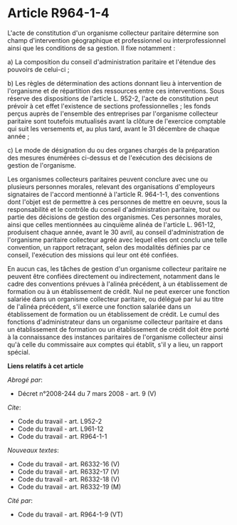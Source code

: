 # Article R964-1-4

L'acte de constitution d'un organisme collecteur paritaire détermine son champ d'intervention géographique et professionnel
ou interprofessionnel ainsi que les conditions de sa gestion. Il fixe notamment :

a) La composition du conseil d'administration paritaire et l'étendue des pouvoirs de celui-ci ;

b) Les règles de détermination des actions donnant lieu à intervention de l'organisme et de répartition des ressources entre
ces interventions. Sous réserve des dispositions de l'article L. 952-2, l'acte de constitution peut prévoir à cet effet
l'existence de sections professionnelles ; les fonds perçus auprès de l'ensemble des entreprises par l'organisme collecteur
paritaire sont toutefois mutualisés avant la clôture de l'exercice comptable qui suit les versements et, au plus tard, avant
le 31 décembre de chaque année ;

c) Le mode de désignation du ou des organes chargés de la préparation des mesures énumérées ci-dessus et de l'exécution des
décisions de gestion de l'organisme.

Les organismes collecteurs paritaires peuvent conclure avec une ou plusieurs personnes morales, relevant des organisations
d'employeurs signataires de l'accord mentionné à l'article R. 964-1-1, des conventions dont l'objet est de permettre à ces
personnes de mettre en oeuvre, sous la responsabilité et le contrôle du conseil d'administration paritaire, tout ou partie
des décisions de gestion des organismes. Ces personnes morales, ainsi que celles mentionnées au cinquième alinéa de l'article
L. 961-12, produisent chaque année, avant le 30 avril, au conseil d'administration de l'organisme paritaire collecteur agréé
avec lequel elles ont conclu une telle convention, un rapport retraçant, selon des modalités définies par ce conseil,
l'exécution des missions qui leur ont été confiées.

En aucun cas, les tâches de gestion d'un organisme collecteur paritaire ne peuvent être confiées directement ou
indirectement, notamment dans le cadre des conventions prévues à l'alinéa précédent, à un établissement de formation ou à un
établissement de crédit. Nul ne peut exercer une fonction salariée dans un organisme collecteur paritaire, ou délégué par lui
au titre de l'alinéa précédent, s'il exerce une fonction salariée dans un établissement de formation ou un établissement de
crédit. Le cumul des fonctions d'administrateur dans un organisme collecteur paritaire et dans un établissement de formation
ou un établissement de crédit doit être porté à la connaissance des instances paritaires de l'organisme collecteur ainsi qu'à
celle du commissaire aux comptes qui établit, s'il y a lieu, un rapport spécial.

**Liens relatifs à cet article**

_Abrogé par_:

  - Décret n°2008-244 du 7 mars 2008 - art. 9 (V)

_Cite_:

  - Code du travail - art. L952-2
  - Code du travail - art. L961-12
  - Code du travail - art. R964-1-1

_Nouveaux textes_:

  - Code du travail - art. R6332-16 (V)
  - Code du travail - art. R6332-17 (V)
  - Code du travail - art. R6332-18 (V)
  - Code du travail - art. R6332-19 (M)

_Cité par_:

  - Code du travail - art. R964-1-9 (VT)
